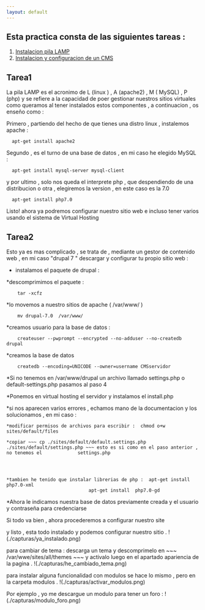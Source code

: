 ```yaml
---
layout: default
---
```


## Esta practica consta de las siguientes tareas :

1. [Instalacion pila LAMP](##tarea1) 
2. [Instalacion y configuracion de un CMS](##tarea2) 



## Tarea1 
 
La pila LAMP es el acronimo de L (linux ) , A (apache2) , M ( MySQL) , P (php) y se refiere a la capacidad de poer gestionar nuestros sitios virtuales como queramos al tener instalados estos componentes , a continuacion , os enseño como :

Primero , partiendo del hecho de que tienes una distro linux , instalemos apache : 
~~~
  apt-get install apache2
~~~

Segundo , es el turno de una base de datos , en mi caso he elegido MySQL :
~~~
  apt-get install mysql-server mysql-client 
~~~


y por ultimo , solo nos queda el interprete php , que despendiendo de una distribucion o otra , elegiremos la version , en este caso es la 7.0 
~~~
  apt-get install php7.0 
~~~

Listo! ahora ya podremos configurar nuestro sitio web e incluso tener varios usando el sistema de Virtual Hosting


## Tarea2 

Esto ya es mas complicado , se trata de , mediante un gestor de contenido web , en mi caso "drupal 7 " descargar y configurar tu propio sitio web :
 
 
* instalamos el paquete de drupal : 

*descomprimimos el paquete : 
~~~
	tar -xcfz 
~~~
*lo movemos a nuestro sitios de apache ( /var/www/ )
~~~
	mv drupal-7.0  /var/www/

~~~

*creamos usuario para la base de datos :
~~~	
	createuser --pwprompt --encrypted --no-adduser --no-createdb drupal 
~~~
*creamos la base de datos 
~~~
	createdb --encoding=UNICODE --owner=username CMSservidor
~~~
*Si no tenemos en /var/www/drupal un archivo llamado settings.php o default-settings.php pasamos al paso 4 

*Ponemos en virtual hosting el servidor y instalamos el install.php 

*si nos aparecen varios errores , echamos mano de la documentacion y los solucionamos , en mi caso :
		
	*modificar permisos de archivos para escribir :  chmod o+w sites/default/files  

	*copiar ~~~ cp ./sites/default/default.settings.php    ./sites/default/settings.php ~~~ esto es si como en el paso anterior , no tenemos el 			settings.php 




	*tambien he tenido que instalar librerias de php : 	apt-get install  php7.0-xml
  								  apt-get install  php7.0-gd


*Ahora le  indicamos nuestra base de datos previamente creada y el usuario y contraseña para credenciarse  


Si todo va bien , ahora procederemos a configurar nuestro site 


y listo , esta todo instalado y podemos configurar nuestro sitio .
!(./capturas/ya_instalado.png)

para cambiar de tema 	:
 descarga un tema y descomprimelo  en ~~~ /var/wwe/sites/all/themes ~~~ y activalo luego en el apartado apariencia de la pagina .
!(./capturas/he_cambiado_tema.png)

para instalar alguna funcionalidad con modulos se hace lo mismo , pero en la carpeta modulos .
!(./capturas/activar_modulos.png)

Por ejemplo , yo me descargue un modulo para tener un foro : 
 !(./capturas/modulo_foro.png)


